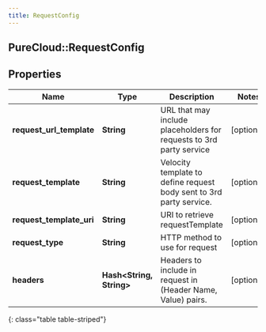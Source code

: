 ```yaml
---
title: RequestConfig
---
```

## PureCloud::RequestConfig

## Properties

|Name | Type | Description | Notes|
|------------ | ------------- | ------------- | -------------|
| **request_url_template** | **String** | URL that may include placeholders for requests to 3rd party service | [optional] |
| **request_template** | **String** | Velocity template to define request body sent to 3rd party service. | [optional] |
| **request_template_uri** | **String** | URI to retrieve requestTemplate | [optional] |
| **request_type** | **String** | HTTP method to use for request | [optional] |
| **headers** | **Hash&lt;String, String&gt;** | Headers to include in request in (Header Name, Value) pairs. | [optional] |
{: class="table table-striped"}


